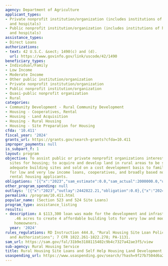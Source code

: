 ```yaml
---
agency: Department of Agriculture
applicant_types:
- Private nonprofit institution/organization (includes institutions of higher education
  and hospitals)
- Public nonprofit institution/organization (includes institutions of higher education
  and hospitals)
assistance_types:
- Direct Loans
authorizations:
- text: 42 U.S.C. &sect; 1490(c) and (d).
  url: https://www.govinfo.gov/link/uscode/42/1490
beneficiary_types:
- Individual/Family
- Low Income
- Moderate Income
- Other public institution/organization
- Private nonprofit institution/organization
- Public nonprofit institution/organization
- Quasi-public nonprofit organization
- Rural
categories:
- Community Development - Rural Community Development
- Housing - Cooperatives, Rental
- Housing - Land Acquisition
- Housing - Rural Housing
- Housing - Site Preparation for Housing
cfda: '10.411'
fiscal_year: '2024'
grants_url: https://grants.gov/search-grants?cfda=10.411
improper_payments: null
is_subpart_f: 1
layout: program
objective: To assist public or private nonprofit organizations interested in providing
  sites for housing; to acquire and develop land in rural areas to be subdivided as
  adequate building sites and sold on a cost development basis to families eligible
  for low and very low income loans, cooperatives, and broadly based nonprofit rural
  rental housing applicants.
obligations: '[{"x":"2023","sam_estimate":0.0,"sam_actual":2000000.0,"usa_spending_actual":0.0},{"x":"2024","sam_estimate":0.0,"sam_actual":113000.0,"usa_spending_actual":0.0},{"x":"2025","sam_estimate":0.0,"sam_actual":10000000.0,"usa_spending_actual":0.0}]'
other_program_spending: null
outlays: '[{"x":"2023","outlay":2442822.21,"obligation":0.0},{"x":"2024","outlay":185600.52,"obligation":0.0},{"x":"2025","outlay":0.0,"obligation":0.0}]'
permalink: /program/10.411.html
popular_name: (Section 523 and 524 Site Loans)
program_type: assistance_listing
results:
- description: A $113,300 loan was made for the development and infrastructure of
    .46 acres to create 4 affordable building lots for very low and moderate-income
    homeowners.
  year: '2024'
rules_regulations: RD Instruction 444.8, "Rural Housing Site Loan Policies, Procedures,
  and Authorizations"; 7 CFR 1822.261-1822.278; PA-1131.
sam_url: https://sam.gov/fal/31b9e3188115402c9b4c7327a42ae3f5/view
sub-agency: Rural Housing Service
title: Rural Housing Site Loans and Self Help Housing Land Development Loans
usaspending_url: https://www.usaspending.gov/search/?hash=9f27b7504d6a25fa03a2a37f49c32c5e
---
```

